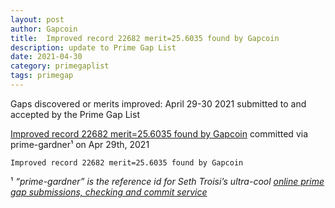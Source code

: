 ```yaml
---
layout: post
author: Gapcoin
title:  Improved record 22682 merit=25.6035 found by Gapcoin
description: update to Prime Gap List
date: 2021-04-30
category: primegaplist
tags: primegap
---
```


Gaps discovered or merits improved: April 29-30 2021 submitted to and accepted by the Prime Gap List

[Improved record 22682 merit=25.6035 found by Gapcoin](https://github.com/primegap-list-project/prime-gap-list/commit/98cf8bfe094ad6ddb2e61e45115b5b941f3d9f5a) committed via prime-gardner¹ on Apr 29th, 2021

```
Improved record 22682 merit=25.6035 found by Gapcoin
```

¹ *“prime-gardner” is the reference id for Seth Troisi’s ultra-cool [online prime gap submissions, checking and commit service](https://primegaps.cloudygo.com/)*
